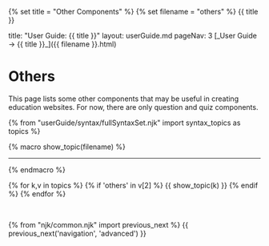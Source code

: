 {% set title = "Other Components" %}
{% set filename = "others" %}
<span id="title" class="d-none">{{ title }}</span>

<frontmatter>
  title: "User Guide: {{ title }}"
  layout: userGuide.md
  pageNav: 3
</frontmatter>

<span id="link" class="d-none">
<md>[_User Guide → {{ title }}_]({{ filename }}.html)</md>
</span>

<include src="advanced.md#slots-info" />

# Others

<div id="overview" class="lead">

This page lists some other components that may be useful in creating education websites. For now, there are only question and quiz components.
</div>

{% from "userGuide/syntax/fullSyntaxSet.njk" import syntax_topics as topics %}

{% macro show_topic(filename) %}
<include src="../syntax/{{ filename }}.md" />
<hr>
{% endmacro %}

{% for k,v in topics %}
{% if 'others' in v[2] %}
{{ show_topic(k) }}
{% endif %}
{% endfor %}

<br>

{% from "njk/common.njk" import previous_next %}
{{ previous_next('navigation', 'advanced') }}
